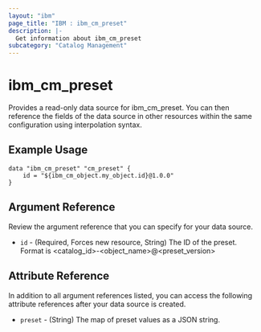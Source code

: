 ```yaml
---
layout: "ibm"
page_title: "IBM : ibm_cm_preset"
description: |-
  Get information about ibm_cm_preset
subcategory: "Catalog Management"
---
```


# ibm_cm_preset

Provides a read-only data source for ibm_cm_preset. You can then reference the fields of the data source in other resources within the same configuration using interpolation syntax.

## Example Usage

```hcl
data "ibm_cm_preset" "cm_preset" {
	id = "${ibm_cm_object.my_object.id}@1.0.0"
}
```

## Argument Reference

Review the argument reference that you can specify for your data source.

* `id` - (Required, Forces new resource, String) The ID of the preset.  Format is <catalog_id>-<object_name>@<preset_version>

## Attribute Reference

In addition to all argument references listed, you can access the following attribute references after your data source is created.

* `preset` - (String) The map of preset values as a JSON string.
